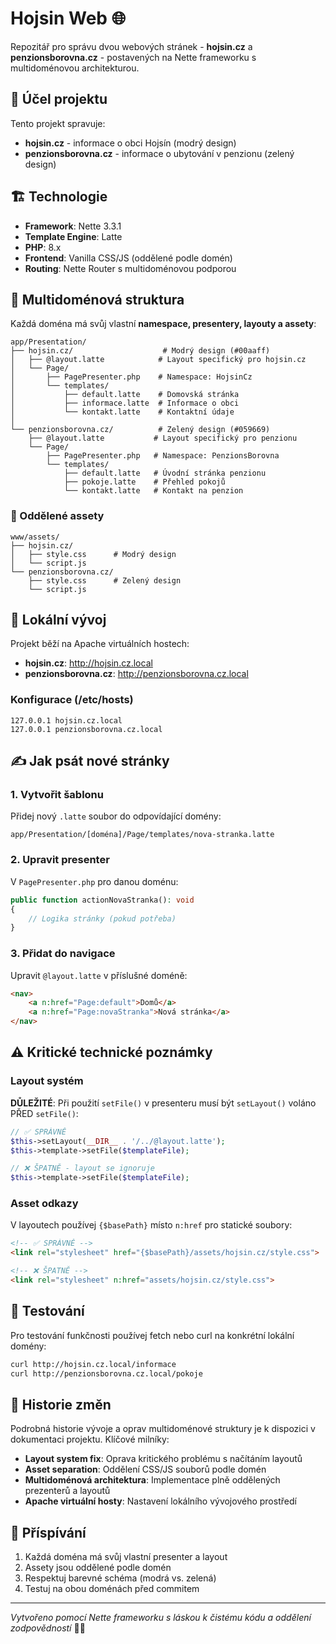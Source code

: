 # Hojsin Web 🌐

Repozitář pro správu dvou webových stránek - **hojsin.cz** a **penzionsborovna.cz** - postavených na Nette frameworku s multidoménovou architekturou.

## 🎯 Účel projektu

Tento projekt spravuje:
- **hojsin.cz** - informace o obci Hojsín (modrý design)
- **penzionsborovna.cz** - informace o ubytování v penzionu (zelený design)

## 🏗️ Technologie

- **Framework**: Nette 3.3.1
- **Template Engine**: Latte
- **PHP**: 8.x
- **Frontend**: Vanilla CSS/JS (oddělené podle domén)
- **Routing**: Nette Router s multidoménovou podporou

## 📁 Multidoménová struktura

Každá doména má svůj vlastní **namespace, presentery, layouty a assety**:

```
app/Presentation/
├── hojsin.cz/                    # Modrý design (#00aaff)
│   ├── @layout.latte            # Layout specifický pro hojsin.cz
│   └── Page/
│       ├── PagePresenter.php    # Namespace: HojsinCz
│       └── templates/
│           ├── default.latte    # Domovská stránka
│           ├── informace.latte  # Informace o obci
│           └── kontakt.latte    # Kontaktní údaje
│
└── penzionsborovna.cz/          # Zelený design (#059669)
    ├── @layout.latte           # Layout specifický pro penzionu
    └── Page/
        ├── PagePresenter.php   # Namespace: PenzionsBorovna
        └── templates/
            ├── default.latte   # Úvodní stránka penzionu
            ├── pokoje.latte    # Přehled pokojů
            └── kontakt.latte   # Kontakt na penzion
```

### 🎨 Oddělené assety

```
www/assets/
├── hojsin.cz/
│   ├── style.css      # Modrý design
│   └── script.js
└── penzionsborovna.cz/
    ├── style.css      # Zelený design  
    └── script.js
```

## 🚀 Lokální vývoj

Projekt běží na Apache virtuálních hostech:

- **hojsin.cz**: http://hojsin.cz.local
- **penzionsborovna.cz**: http://penzionsborovna.cz.local

### Konfigurace (/etc/hosts)
```
127.0.0.1 hojsin.cz.local
127.0.0.1 penzionsborovna.cz.local
```

## ✍️ Jak psát nové stránky

### 1. Vytvořit šablonu
Přidej nový `.latte` soubor do odpovídající domény:

```
app/Presentation/[doména]/Page/templates/nova-stranka.latte
```

### 2. Upravit presenter
V `PagePresenter.php` pro danou doménu:

```php
public function actionNovaStranka(): void
{
    // Logika stránky (pokud potřeba)
}
```

### 3. Přidat do navigace
Upravit `@layout.latte` v příslušné doméně:

```html
<nav>
    <a n:href="Page:default">Domů</a>
    <a n:href="Page:novaStranka">Nová stránka</a>
</nav>
```

## ⚠️ Kritické technické poznámky

### Layout systém
**DŮLEŽITÉ**: Při použití `setFile()` v presenteru musí být `setLayout()` voláno PŘED `setFile()`:

```php
// ✅ SPRÁVNĚ
$this->setLayout(__DIR__ . '/../@layout.latte');
$this->template->setFile($templateFile);

// ❌ ŠPATNĚ - layout se ignoruje
$this->template->setFile($templateFile);
```

### Asset odkazy
V layoutech používej `{$basePath}` místo `n:href` pro statické soubory:

```html
<!-- ✅ SPRÁVNĚ -->
<link rel="stylesheet" href="{$basePath}/assets/hojsin.cz/style.css">

<!-- ❌ ŠPATNĚ -->
<link rel="stylesheet" n:href="assets/hojsin.cz/style.css">
```

## 🧪 Testování

Pro testování funkčnosti používej fetch nebo curl na konkrétní lokální domény:

```bash
curl http://hojsin.cz.local/informace
curl http://penzionsborovna.cz.local/pokoje
```

## 📝 Historie změn

Podrobná historie vývoje a oprav multidoménové struktury je k dispozici v dokumentaci projektu. Klíčové milníky:

- **Layout system fix**: Oprava kritického problému s načítáním layoutů
- **Asset separation**: Oddělení CSS/JS souborů podle domén
- **Multidoménová architektura**: Implementace plně oddělených prezenterů a layoutů
- **Apache virtuální hosty**: Nastavení lokálního vývojového prostředí

## 🤝 Příspívání

1. Každá doména má svůj vlastní presenter a layout
2. Assety jsou oddělené podle domén
3. Respektuj barevné schéma (modrá vs. zelená)
4. Testuj na obou doménách před commitem

---

*Vytvořeno pomocí Nette frameworku s láskou k čistému kódu a oddělení zodpovědností* 💙💚 